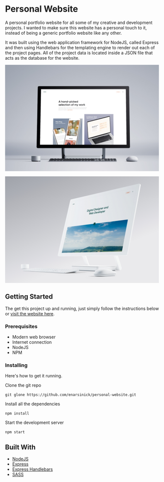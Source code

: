 # Personal Website

A personal portfolio website for all some of my creative and development projects. I wanted to make sure this website has a personal touch to it, instead of being a generic portfolio website like any other.


It was built using the web application framework for NodeJS, called Express and then using Handlebars for the templating engine to render out each of the project pages. All of the project data is located inside a JSON file that acts as the database for the website.

![](public/images/projects/03/project_image_1.jpg)

![](public/images/projects/03/feature_image.jpg)


## Getting Started

The get this project up and running, just simply follow the instructions below or [visit the website here](https://nickcave.co/).

### Prerequisites

* Modern web browser
* Internet connection
* NodeJS
* NPM

### Installing

Here's how to get it running.

Clone the git repo

```
git glone https://github.com/enarsinick/personal-website.git
```

Install all the dependencies

```
npm install
```

Start the development server

```
npm start
```


## Built With

* [NodeJS](https://nodejs.org/en/)
* [Express](https://expressjs.com/)
* [Express Handlebars](https://www.npmjs.com/package/express-handlebars)
* [SASS](https://sass-lang.com/)
